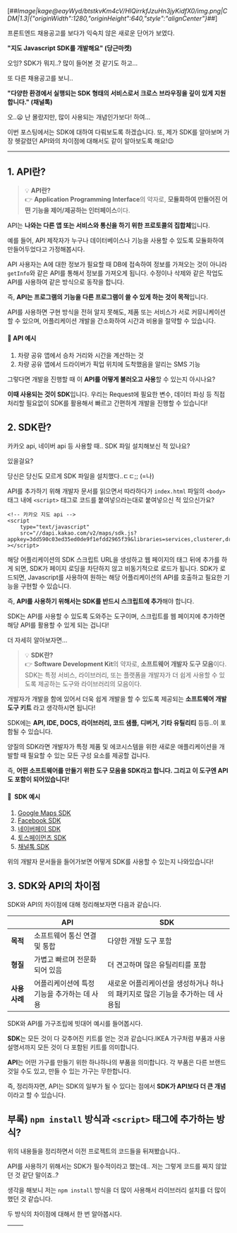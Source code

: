[##_Image|kage@eayWyd/btstkvKm4cV/HlQirrkfJzuHn3jyKidfX0/img.png|CDM|1.3|{"originWidth":1280,"originHeight":640,"style":"alignCenter"}_##]

프론트엔드 채용공고를 보다가 익숙치 않은 새로운 단어가 보였다.

**"지도 Javascript SDK를 개발해요" (당근마켓)**

오잉? SDK가 뭐지..? 많이 들어본 것 같기도 하고...

또 다른 채용공고를 보니..

**"다양한 환경에서 실행되는 SDK 형태의 서비스로서 크로스 브라우징을 깊이 있게 지원합니다." (채널톡)**

오..😦 난 몰랐지만, 많이 사용되는 개념인가보다! 하여...

이번 포스팅에서는 SDK에 대하여 다뤄보도록 하겠습니다. 또, 제가 SDK를 알아보며 가장 헷갈렸던 API와의 차이점에 대해서도 같이 알아보도록 해요!😉

---

## **1\. API란?**

> 💡 **API란?**  
> 👉 **Application Programming Interface**의 약자로, **모듈화하여 만들어진 어떤 기능을 제어/제공하는 인터페이스**이다.

API는 **나와는 다른 앱 또는 서비스와 통신을 하기 위한 프로토콜의 집합체**입니다. 

예를 들어, API 제작자가 누구나 데이터베이스나 기능을 사용할 수 있도록 모듈화하여 만들어두었다고 가정해봅시다.

API 사용자는 A에 대한 정보가 필요할 때 DB에 접속하여 정보를 가져오는 것이 아니라 `getInfo`와 같은 API를 통해서 정보를 가져오게 됩니다. 수정이나 삭제와 같은 작업도 API를 사용하여 같은 방식으로 동작을 합니다.

즉, **API는 프로그램의 기능을 다른 프로그램이 쓸 수 있게 하는 것이 목적**입니다.

API를 사용하면 구현 방식을 전혀 알지 못해도, 제품 또는 서비스가 서로 커뮤니케이션할 수 있으며, 어플리케이션 개발을 간소화하여 시간과 비용을 절약할 수 있습니다.

#### **🔑 API 예시**

1.  차량 공유 앱에서 승차 거리와 시간을 계산하는 것
2.  차량 공유 앱에서 드라이버가 픽업 위치에 도착했음을 알리는 SMS 기능

그렇다면 개발을 진행할 때 이 **API를 어떻게 불러오고 사용**할 수 있는지 아시나요?

**이때 사용되는 것이 SDK**입니다. 우리는 Request에 필요한 변수, 데이터 파싱 등 직접 처리할 필요없이 SDK를 활용해서 빠르고 간편하게 개발을 진행할 수 있습니다!

## **2\. SDK란?**

카카오 api, 네이버 api 등 사용할 때.. SDK 파일 설치해보신 적 있나요?

있을걸요?

당신은 당신도 모르게 SDK 파일을 설치했다..ㄷㄷ;; (=나)

API를 추가하기 위해 개발자 문서를 읽으면서 따라하다가 `index.html` 파일의 `<body>` 태그 내에 `<script>` 태그로 코드를 붙여넣으라는대로 붙여넣으신 적 있으신가요?

```
<!-- 카카오 지도 api -->
<script
	type="text/javascript"
	src="//dapi.kakao.com/v2/maps/sdk.js?appkey=3dd590c03ed35ed0de9f1efdd2965f39&libraries=services,clusterer,drawing"
></script>
```

해당 어플리케이션의 SDK 스크립트 URL을 생성하고 웹 페이지의 <body> 태그 뒤에 추가를 하게 되면, SDK가 페이지 로딩을 차단하지 않고 비동기적으로 로드가 됩니다. SDK가 로드되면, Javascript를 사용하여 원하는 해당 어플리케이션의 API를 호출하고 필요한 기능을 구현할 수 있습니다.

즉, **API를 사용하기 위해서는 SDK를 반드시 스크립트에 추가**해야 합니다.

SDK는 API를 사용할 수 있도록 도와주는 도구이며, 스크립트를 웹 페이지에 추가하면 해당 API를 활용할 수 있게 되는 겁니다!

더 자세히 알아보자면...

> 💡 **SDK란?**  
> 👉 **Software Development Kit**의 약자로, **소프트웨어 개발자 도구 모음**이다. SDK는 특정 서비스, 라이브러리, 또는 플랫폼을 개발자가 더 쉽게 사용할 수 있도록 제공하는 도구와 라이브러리의 모음이다.

개발자가 개발을 함에 있어서 더욱 쉽게 개발을 할 수 있도록 제공되는 **소프트웨어 개발 도구 키트** 라고 생각하시면 됩니다!

SDK에는 **API, IDE, DOCS, 라이브러리, 코드 샘플, 디버거, 기타 유틸리티** 등등..이 포함될 수 있습니다.

양질의 SDK라면 개발자가 특정 제품 및 에코시스템을 위한 새로운 애플리케이션을 개발할 때 필요할 수 있는 모든 구성 요소를 제공할 겁니다. 

즉, **어떤 소프트웨어를 만들기 위한 도구 모음을 SDK라고 합니다. 그리고 이 도구엔 API도 포함이 되어있습니다!**

#### 🔑  **SDK** **예시**

1.  [Google Maps SDK](https://developers.google.com/maps/documentation/javascript/overview?hl=ko)
2.  [Facebook SDK](https://developers.facebook.com/docs/javascript/quickstart?locale=ko_KR)
3.  [네이버페이 SDK](https://developer.pay.naver.com/docs/v2/api#getstarted)
4.  [토스페이먼츠 SDK](https://docs.tosspayments.com/reference/js-sdk)
5.  [채널톡 SDK](https://developers.channel.io/reference/web-quickstart-kr)

위의 개발자 문서들을 들어가보면 어떻게 SDK를 사용할 수 있는지 나와있습니다!

## **3\. SDK와 API의 차이점**

SDK와 API의 차이점에 대해 정리해보자면 다음과 같습니다.

|   | **API** | **SDK** |
| --- | --- | --- |
| **목적** | 소프트웨어 통신 연결 및 통합 | 다양한 개발 도구 포함 |
| **형질** | 가볍고 빠르며 전문화되어 있음 | 더 견고하며 많은 유틸리티를 포함 |
| **사용 사례** | 어플리케이션에 특정 기능을 추가하는 데 사용 | 새로운 어플리케이션을 생성하거나 하나의 패키지로 많은 기능을 추가하는 데 사용됨 |

SDK와 API를 가구조립에 빗대어 예시를 들어봅시다.

**SDK**는 모든 것이 다 갖추어진 키트를 얻는 것과 같습니다.IKEA 가구처럼 부품과 사용설명서까지 모든 것이 다 포함된 키트를 의미합니다.

**API**는 어떤 가구를 만들기 위한 하나하나의 부품을 의미합니다. 각 부품은 다른 브랜드 것일 수도 있고, 만들 수 있는 가구는 무한합니다.

즉, 정리하자면, API는 SDK의 일부가 될 수 있다는 점에서 **SDK가 API보다 더 큰 개념**이라고 할 수 있습니다.

## **부록) `npm install` 방식과 `<script>` 태그에 추가하는 방식?**

위의 내용들을 정리하면서 이전 프로젝트의 코드들을 뒤져봤습니다..

API를 사용하기 위해서는 SDK가 필수적이라고 했는데.. 저는 그렇게 코드를 짜지 않았던 것 같단 말이죠..? 

생각을 해보니 저는 `npm install` 방식을 더 많이 사용해서 라이브러리 설치를 더 많이 했던 것 같습니다.

두 방식의 차이점에 대해서 한 번 알아봅시다.

|   | **<script> 태그로 직접 SDK 추가** | **npm으로 패키지 설치** |
| --- | --- | --- |
| **방식** | 👉 **SDK를 CDN에서 직접 로드하여 사용하는 방법**      HTML 파일 내에서 `<script>` 태그를 사용하여 SDK의 URL을 지정하면 해당 SDK가 웹 페이지에서 로드됨 | 👉 **SDK를 npm을 통해 프로젝트의 종속성으로 설치하는 방법   **   SDK는 Javascript 패키지로 npm 레지스트리에서 제공되며, 프로젝트 디렉토리에서 명령어를 사용하여 설치함 |
| **관리 및 업데이트** | **👉 수동 관리 필요**   새로운 SDK 버전이 나올 때마다 해당 SDK의 URL을 업데이트 해야 함 | ****👉** 패키지 매니저 활용**   패키지 관리자를 통해 SDK를 업데이트하고 버전 관리 가능 |
| **모듈화와**   **빌드 시스템 통합** | ****👉** 간단**   주로 단일 JS 파일을 로드하는 간단한 방식.   모듈화와 빌드 시스템과의 통합이 적은 편 | ****👉** 복잡**   npm을 통해 SDK를 설치하면 모듈화가 가능하며, 다양한 빌드 시스템과 통합 가능.   대규모 웹 어플리케이션 또는 복잡한 프로젝트에서 유용 |
| **의존성 관리** | ****👉** 어려움**   SDK 외부 의존성을 처리하기 어려움.   다른 스크립트와 충돌 발생 가능 | ****👉** 쉬움**   프로젝트의 의존성을 명시적으로 관리 가능   의존하는 패키지와 버전 간의 충돌을 방지할 수 있음 |

요약하자면, `<script>` 태그로 SDK를 직접 추가하는 방식과 `npm`으로 패키지를 설치하는 방식 간의 주요 차이는  
**SDK 버전 관리, 의존성 관리, 모듈화 및 빌드 시스템 통합** 등에 있습니다.

두 방식은 각각의 장단점이 존재합니다.

|   | ****<script> 태그로 직접 SDK 추가**** | **npm으로 패키지 설치** |
| --- | --- | --- |
| **초기 설정** | 간편하고 빠름 | 복잡 |
| **로딩 속도** | 초기 로딩 속도 향상 | CDN보다 느림 |
| **버전 관리** | 어려움 | 쉬움 |
| **모듈화** | 어려움 | 쉬움 |

프로젝트의 규모와 요구 사항에 따라 두 가지 방식 중 하나를 선택할 수 있습니다.

간단한 프로토타입 또는 작은 프로젝트의 경우 `<script>` 태그로 SDK를 직접 추가하는 방식이 편리할 수 있으며,

대규모 프로젝트나 의존성 관리와 모듈화가 중요한 경우 `npm`을 사용하여 패키지를 설치하는 방식이 더 적합할 수 있습니다.
